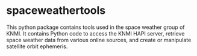 # spaceweathertools

This python package contains tools used in the space weather group of KNMI. It contains Python code to access the KNMI HAPI server, retrieve space weather data from various online sources, and create or manipulate satellite orbit ephemeris.
